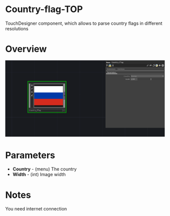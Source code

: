 # Country-flag-TOP
TouchDesigner component, which allows to parse country flags in different resolutions

# Overview
![Country_flag](Assets/Country_flag.png)

# Parameters

* **Country** - (menu) The country
* **Width** - (int) Image width

# Notes
You need internet connection 
